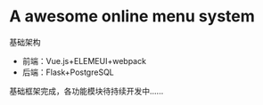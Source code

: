 # A awesome online menu system

基础架构

* 前端：Vue.js+ELEMEUI+webpack
* 后端：Flask+PostgreSQL

基础框架完成，各功能模块待持续开发中......